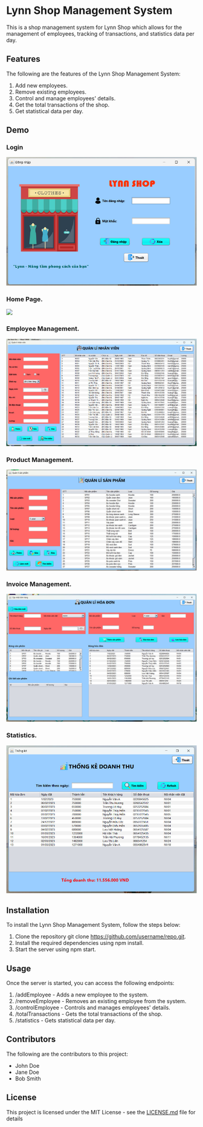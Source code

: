 # Lynn Shop Management System

This is a shop management system for Lynn Shop which allows for the management of employees, tracking of transactions, and statistics data per day. 

## Features
The following are the features of the Lynn Shop Management System:

1. Add new employees.
2. Remove existing employees.
3. Control and manage employees' details.
4. Get the total transactions of the shop.
5. Get statistical data per day.


## Demo 

### Login 
![login%202](./image/login%202.jpg)
### Home Page.
![](./image/trang%20chủ.jpg)

### Employee Management.
![](./image/qli%20nhân%20viên.jpg)


### Product Management.

![](./image/qli%20sản%20phẩm.jpg)

### Invoice Management.
![](./image/quản%20lí%20hóa%20đơn.jpg)

### Statistics.
![](./image/thống%20kê.jpg)


## Installation
To install the Lynn Shop Management System, follow the steps below:

1. Clone the repository git clone https://github.com/username/repo.git.
2. Install the required dependencies using npm install.
3. Start the server using npm start.

## Usage
Once the server is started, you can access the following endpoints:

1. /addEmployee - Adds a new employee to the system.
2. /removeEmployee - Removes an existing employee from the system.
3. /controlEmployee - Controls and manages employees' details.
4. /totalTransactions - Gets the total transactions of the shop.
5. /statistics - Gets statistical data per day.

## Contributors
The following are the contributors to this project:

- John Doe
- Jane Doe
- Bob Smith

## License
This project is licensed under the MIT License - see the [LICENSE.md](LICENSE.md) file for details